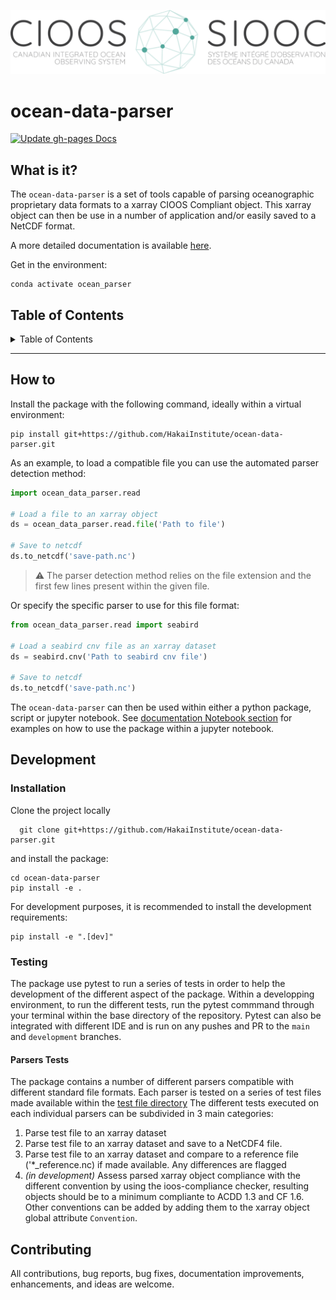 <!-- NOTE: All sections are placeholders. Use the relevant ones-->

![Logo](docs/images/logo_EN_FR-1024x208.png)

<!-- Make a favicon/logo using something like:

* https://favicon.io/
* https://www.shopify.com/tools/logo-maker/open-source-software
* https://primitive.lol/ -->

# ocean-data-parser

<!-- You can get project relevant badges from: [shields.io](https://shields.io/) -->

[![Update gh-pages Docs](https://github.com/HakaiInstitute/ocean-data-parser/actions/workflows/generate-documentation.yaml/badge.svg)](https://github.com/HakaiInstitute/ocean-data-parser/actions/workflows/generate-documentation.yaml)

## What is it?

The `ocean-data-parser` is a set of tools capable of parsing oceanographic proprietary data formats to a xarray CIOOS Compliant object. This xarray object can then be use in a number of application and/or easily saved to a NetCDF format.

A more detailed documentation is available [here](https://hakaiinstitute.github.io/ocean-data-parser).

Get in the environment:
```console
conda activate ocean_parser
```

## Table of Contents

<details>

<summary>Table of Contents</summary>

- [ocean-data-parser](#ocean-data-parser)
  - [What is it?](#what-is-it)
  - [Table of Contents](#table-of-contents)
  - [How to](#how-to)
  - [Development](#development)
    - [Installation](#installation)
    - [Testing](#testing)
      - [Parsers Tests](#parsers-tests)
  - [Contributing](#contributing)

</details>

---

## How to

Install the package with the following command, ideally within a virtual environment:

```env
pip install git+https://github.com/HakaiInstitute/ocean-data-parser.git
```

As an example, to load a compatible file you can use the automated parser detection method:

```python
import ocean_data_parser.read

# Load a file to an xarray object
ds = ocean_data_parser.read.file('Path to file')

# Save to netcdf
ds.to_netcdf('save-path.nc')
```
> :warning: The parser detection method relies on the file extension and the first few lines present within the given file.

Or specify the specific parser to use for this file format:
``` python
from ocean_data_parser.read import seabird

# Load a seabird cnv file as an xarray dataset
ds = seabird.cnv('Path to seabird cnv file')

# Save to netcdf
ds.to_netcdf('save-path.nc')
```
The `ocean-data-parser` can then be used within either a python package, script or jupyter notebook. See [documentation Notebook section](https://hakaiinstitute.github.io/ocean-data-parser) for examples on how to use the package within a jupyter notebook.

## Development

### Installation
Clone the project locally

```shell
  git clone git+https://github.com/HakaiInstitute/ocean-data-parser.git
```
and install the package:
```console
cd ocean-data-parser
pip install -e .
```
For development purposes, it is recommended to install the development requirements:
```console
pip install -e ".[dev]"
```
### Testing
The package use pytest to run a series of tests in order to help the development of the different aspect of the package. Within a developping environment, to run the different tests, run the pytest commmand through your terminal within the base directory of the repository. Pytest can also be integrated with different IDE and is run on any pushes and PR to the `main` and `development` branches.

#### Parsers Tests
The package contains a number of different parsers compatible with different standard file formats. Each parser is tested on a series of test files made available within the [test file directory](tests/parsers_test_files) The different tests executed on each individual parsers can be subdivided in 3 main categories:
1. Parse test file to an xarray dataset
2. Parse test file to an xarray dataset and save to a NetCDF4 file.
3. Parse test file to an xarray dataset and compare to a reference file ('*_reference.nc) if made available. Any differences are flagged
4. *(in development)* Assess parsed xarray object compliance with the different convention by using the ioos-compliance checker, resulting objects should be to a minimum compliante to ACDD 1.3 and CF 1.6. Other conventions can be added by adding them to the xarray object global attribute `Convention`.

## Contributing

All contributions, bug reports, bug fixes, documentation improvements, enhancements, and ideas are welcome.